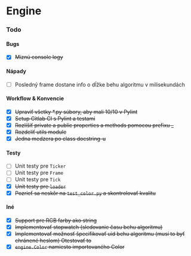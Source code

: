 # Engine

### Todo

#### Bugs

- [x] <s>Miznú console logy</s>

#### Nápady

- [ ] Posledný frame dostane info o dĺžke behu algoritmu v milisekundách

#### Workflow & Konvencie

- [x] <s>Upraviť všetky *.py súbory, aby mali 10/10 v Pylint</s>
- [x] <s>Setup Gitlab CI s Pylint a testami</s>
- [x] <s>Rozlíšiť private a public properties a methods pomocou prefixu _</s>
- [x] <s>Rozdeliť utils module</s>
- [x] <s>Jedna medzera po class docstring-u</s>

#### Testy

- [ ] Unit testy pre `Ticker`
- [ ] Unit testy pre `Frame`
- [ ] Unit testy pre `Tick`
- [x] <s>Unit testy pre `loader`</s>
- [x] <s>Pozrieť sa neskôr na `test_color.py` a skontrolovať kvalitu</s>

#### Iné

- [x] <s>Support pre RGB farby ako string</s>
- [x] <s>Implementovať stopwatch (sledovanie času behu algoritmu)</s>
- [x] <s>Implementovať možnosť špecifikovať uid behu algoritmu (musí to byť chránené heslom) Otestovať to</s>
- [x] <s>`engine.Color` namiesto importovaného Color</s>
